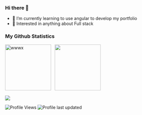### Hi there 👋


<!--  
<p align="left">
Visitor count<br>
<img src="https://profile-counter.glitch.me/wwwx/count.svg" />
</p>
-->


- 🌱 I’m currently learning to use angular to develop my portfolio
- 💬 Interested in anything about Full stack
<!--
- 🌱 I’m currently learning Functional Programming and How to write an Open Source JavaScript Library
- 👯 I’m looking to collaborate on any Data Science project which seems interesting or useful
- 💬 Talk to me about if Earth actually is flat, would headlights work at light speed, and everything in between
-->



### My Github Statistics

<p align="left">
<img align="" height='150px' src="https://github-readme-stats.vercel.app/api?username=wwwx&hide_title=true&show_icons=true&theme=gotham" alt="wwwx" />&nbsp;&nbsp;
<img align="" height='150px' src="https://github-readme-stats.vercel.app/api/top-langs/?username=wwwx&hide_title=false&layout=compact&theme=gotham&count_private=true" />
</p>

![](https://activity-graph.herokuapp.com/graph?username=wwwx&theme=react-dark)

![Profile Views](https://komarev.com/ghpvc/?username=wwwx)
![Profile last updated](https://img.shields.io/github/last-commit/wwwx/wwwx?label=Last%20updated)



